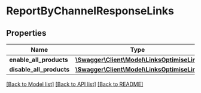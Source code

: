 # ReportByChannelResponseLinks

## Properties
Name | Type | Description | Notes
------------ | ------------- | ------------- | -------------
**enable_all_products** | [**\Swagger\Client\Model\LinksOptimiseLink**](LinksOptimiseLink.md) |  | [optional] 
**disable_all_products** | [**\Swagger\Client\Model\LinksOptimiseLink**](LinksOptimiseLink.md) |  | [optional] 

[[Back to Model list]](../README.md#documentation-for-models) [[Back to API list]](../README.md#documentation-for-api-endpoints) [[Back to README]](../README.md)


